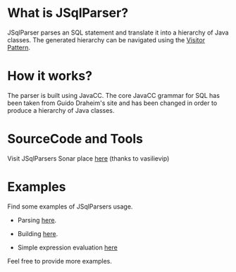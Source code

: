 # What is JSqlParser?
JSqlParser parses an SQL statement and translate it into a hierarchy of Java classes.
The generated hierarchy can be navigated using the [Visitor Pattern](http://en.wikipedia.org/wiki/Visitor_pattern).

# How it works?
The parser is built using JavaCC. The core JavaCC grammar for SQL has been taken from Guido Draheim's site and has been changed in order to produce a hierarchy of Java classes. 

# SourceCode and Tools
Visit JSqlParsers Sonar place [here](wiki/Sonar-scan-results) (thanks to vasilievip)

# Examples
Find some examples of JSqlParsers usage.
* Parsing [here](wiki/Examples-of-SQL-parsing). 
* Building [here](wiki/Examples-of-SQL-building).

* Simple expression evaluation [here](wiki/Example-of-expression-evaluation)

Feel free to provide more examples. 